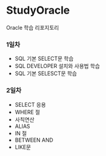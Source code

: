 # StudyOracle
Oracle 학습 리포지토리

### 1일차
 - SQL 기본 SELECT문 학습
 - SQL DEVELOPER 설치와 사용법 학습
 - SQL 기본 SELESCT문 학습

### 2일차
- SELECT 응용
- WHERE 절
- 사칙연산 
- ALIAS
- IN 절
- BETWEEN AND
- LIKE문
